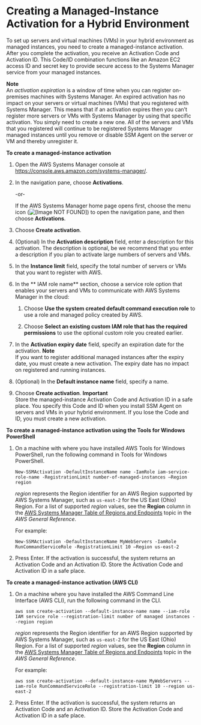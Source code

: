 # Creating a Managed\-Instance Activation for a Hybrid Environment<a name="sysman-managed-instance-activation"></a>

To set up servers and virtual machines \(VMs\) in your hybrid environment as managed instances, you need to create a managed\-instance activation\. After you complete the activation, you receive an Activation Code and Activation ID\. This Code/ID combination functions like an Amazon EC2 access ID and secret key to provide secure access to the Systems Manager service from your managed instances\.

**Note**  
An *activation expiration* is a window of time when you can register on\-premises machines with Systems Manager\. An expired activation has no impact on your servers or virtual machines \(VMs\) that you registered with Systems Manager\. This means that if an activation expires then you can’t register more servers or VMs with Systems Manager by using that specific activation\. You simply need to create a new one\. All of the servers and VMs that you registered will continue to be registered Systems Manager managed instances until you remove or disable SSM Agent on the server or VM and thereby unregister it\.

**To create a managed\-instance activation**

1. Open the AWS Systems Manager console at [https://console\.aws\.amazon\.com/systems\-manager/](https://console.aws.amazon.com/systems-manager/)\.

1. In the navigation pane, choose **Activations**\.

   \-or\-

   If the AWS Systems Manager home page opens first, choose the menu icon \(![\[Image NOT FOUND\]](http://docs.aws.amazon.com/systems-manager/latest/userguide/images/menu-icon-small.png)\) to open the navigation pane, and then choose **Activations**\.

1. Choose **Create activation**\.

1. \(Optional\) In the **Activation description** field, enter a description for this activation\. The description is optional, be we recommend that you enter a description if you plan to activate large numbers of servers and VMs\.

1. In the **Instance limit** field, specify the total number of servers or VMs that you want to register with AWS\. 

1. In the ** IAM role name** section, choose a service role option that enables your servers and VMs to communicate with AWS Systems Manager in the cloud:

   1. Choose **Use the system created default command execution role** to use a role and managed policy created by AWS\. 

   1. Choose **Select an existing custom IAM role that has the required permissions** to use the optional custom role you created earlier\.

1. In the **Activation expiry date** field, specify an expiration date for the activation\. 
**Note**  
If you want to register additional managed instances after the expiry date, you must create a new activation\. The expiry date has no impact on registered and running instances\.

1. \(Optional\) In the **Default instance name** field, specify a name\. 

1. Choose **Create activation**\.
**Important**  
Store the managed\-instance Activation Code and Activation ID in a safe place\. You specify this Code and ID when you install SSM Agent on servers and VMs in your hybrid environment\. If you lose the Code and ID, you must create a new activation\.

**To create a managed\-instance activation using the Tools for Windows PowerShell**

1. On a machine with where you have installed AWS Tools for Windows PowerShell, run the following command in Tools for Windows PowerShell\.

   ```
   New-SSMActivation -DefaultInstanceName name -IamRole iam-service-role-name -RegistrationLimit number-of-managed-instances –Region region
   ```

   *region* represents the Region identifier for an AWS Region supported by AWS Systems Manager, such as `us-east-2` for the US East \(Ohio\) Region\. For a list of supported *region* values, see the **Region** column in the [AWS Systems Manager Table of Regions and Endpoints](https://docs.aws.amazon.com/general/latest/gr/rande.html#ssm_region) topic in the *AWS General Reference*\.

   For example:

   ```
   New-SSMActivation -DefaultInstanceName MyWebServers -IamRole RunCommandServiceRole -RegistrationLimit 10 –Region us-east-2
   ```

1. Press Enter\. If the activation is successful, the system returns an Activation Code and an Activation ID\. Store the Activation Code and Activation ID in a safe place\.

**To create a managed\-instance activation \(AWS CLI\)**

1. On a machine where you have installed the AWS Command Line Interface \(AWS CLI\), run the following command in the CLI\.

   ```
   aws ssm create-activation --default-instance-name name --iam-role IAM service role --registration-limit number of managed instances --region region
   ```

   *region* represents the Region identifier for an AWS Region supported by AWS Systems Manager, such as `us-east-2` for the US East \(Ohio\) Region\. For a list of supported *region* values, see the **Region** column in the [AWS Systems Manager Table of Regions and Endpoints](https://docs.aws.amazon.com/general/latest/gr/rande.html#ssm_region) topic in the *AWS General Reference*\.

   For example:

   ```
   aws ssm create-activation --default-instance-name MyWebServers --iam-role RunCommandServiceRole --registration-limit 10 --region us-east-2
   ```

1. Press Enter\. If the activation is successful, the system returns an Activation Code and an Activation ID\. Store the Activation Code and Activation ID in a safe place\.